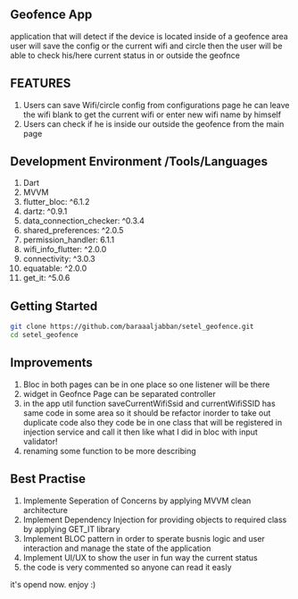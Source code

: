 ## Geofence App
application that will detect if the device is located inside of a geofence area
user will save the config or the current wifi and circle 
then the user will be able to check his/here current status in or outside the geofnce


## FEATURES
1. Users can save Wifi/circle config from configurations page  he can leave the wifi blank to get the current wifi or enter new wifi name by himself 
2. Users can check if he is inside our outside the geofence from the main page 



## Development Environment /Tools/Languages
1. Dart 
2. MVVM
3. flutter_bloc: ^6.1.2
4. dartz: ^0.9.1
5. data_connection_checker: ^0.3.4
6. shared_preferences: ^2.0.5
7. permission_handler: 6.1.1
8. wifi_info_flutter: ^2.0.0
9. connectivity: ^3.0.3
10. equatable: ^2.0.0
10. get_it: ^5.0.6


## Getting Started
```bash
git clone https://github.com/baraaaljabban/setel_geofence.git
cd setel_geofence
```

## Improvements
1. Bloc in both pages can be in one place so one listener will be there 
2. widget in Geofnce Page can be separated controller 
3. in the app util function saveCurrentWifiSsid and currentWifiSSID has same code in some area so it should be refactor inorder to take out duplicate code also they code be in one class that will be registered in injection service and call it then like what I did in bloc with input validator!
4. renaming some function to be more describing 

## Best Practise
1. Implemente Seperation of Concerns by applying MVVM clean architecture
2. Implement Dependency Injection for providing objects to required class by applying GET_IT library 
3. Implement BLOC pattern in order to sperate busnis logic and user interaction and manage the state of the application 
4. Implement UI/UX to show the user in fun way the current status 
5. the code is very commented so anyone can read it easly


it's opend now. enjoy :)


